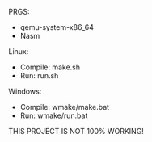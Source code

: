 PRGS:
+ qemu-system-x86_64
+ Nasm
 
Linux:
+ Compile: make.sh
+ Run: run.sh

Windows:
+ Compile: wmake/make.bat
+ Run: wmake/run.bat

THIS PROJECT IS NOT 100% WORKING!
